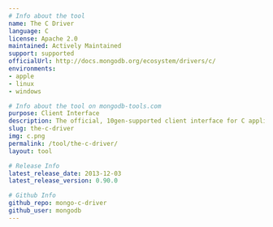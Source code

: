 ```yaml
---
# Info about the tool
name: The C Driver
language: C
license: Apache 2.0
maintained: Actively Maintained
support: supported
officialUrl: http://docs.mongodb.org/ecosystem/drivers/c/
environments:
- apple
- linux
- windows

# Info about the tool on mongodb-tools.com
purpose: Client Interface
description: The official, 10gen-supported client interface for C applications.
slug: the-c-driver
img: c.png
permalink: /tool/the-c-driver/
layout: tool

# Release Info
latest_release_date: 2013-12-03
latest_release_version: 0.90.0

# Github Info
github_repo: mongo-c-driver
github_user: mongodb
---
```


